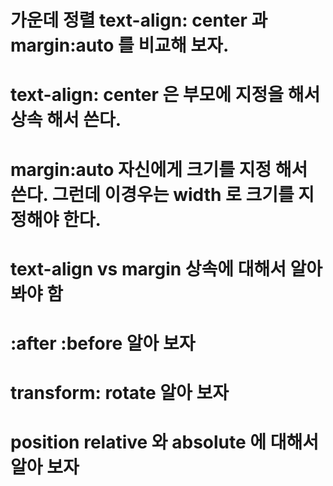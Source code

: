 # 가운데 정렬 text-align: center 과  margin:auto 를 비교해 보자.
# text-align: center 은 부모에 지정을 해서 상속 해서 쓴다.
# margin:auto 자신에게 크기를 지정 해서 쓴다. 그런데 이경우는 width 로 크기를 지정해야 한다.
# text-align vs margin 상속에 대해서 알아 봐야 함

# :after :before 알아 보자
# transform: rotate 알아 보자
# position relative 와 absolute 에 대해서 알아 보자